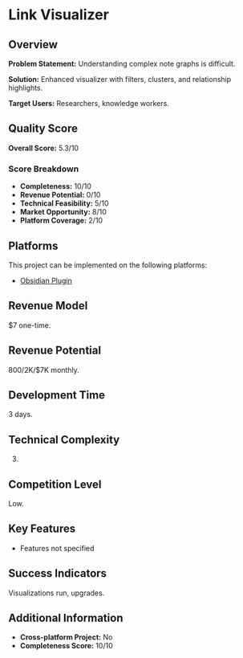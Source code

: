 # Link Visualizer

## Overview
**Problem Statement:** Understanding complex note graphs is difficult.

**Solution:** Enhanced visualizer with filters, clusters, and relationship highlights.

**Target Users:** Researchers, knowledge workers.

## Quality Score
**Overall Score:** 5.3/10

### Score Breakdown
- **Completeness:** 10/10
- **Revenue Potential:** 0/10
- **Technical Feasibility:** 5/10
- **Market Opportunity:** 8/10
- **Platform Coverage:** 2/10

## Platforms
This project can be implemented on the following platforms:
- [Obsidian Plugin](./platforms/obsidian-plugin/)

## Revenue Model
$7 one-time.

## Revenue Potential
$800/$2K/$7K monthly.

## Development Time
3 days.

## Technical Complexity
3.

## Competition Level
Low.

## Key Features
- Features not specified

## Success Indicators
Visualizations run, upgrades.

## Additional Information
- **Cross-platform Project:** No
- **Completeness Score:** 10/10
